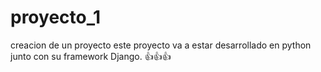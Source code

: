 # proyecto_1
creacion de un proyecto 
este proyecto va a estar desarrollado en python junto con su framework Django. 👍👍👍
